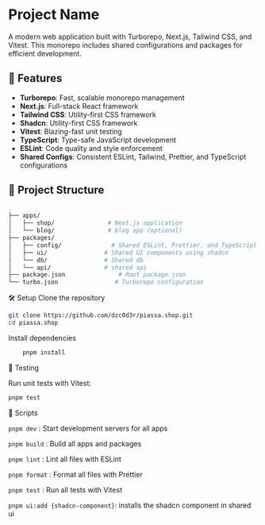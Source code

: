 # Project Name

A modern web application built with Turborepo, Next.js, Tailwind CSS, and
Vitest. This monorepo includes shared configurations and packages for efficient
development.

## 🚀 Features

- **Turborepo**: Fast, scalable monorepo management
- **Next.js**: Full-stack React framework
- **Tailwind CSS**: Utility-first CSS framework
- **Shadcn**: Utility-first CSS framework
- **Vitest**: Blazing-fast unit testing
- **TypeScript**: Type-safe JavaScript development
- **ESLint**: Code quality and style enforcement
- **Shared Configs**: Consistent ESLint, Tailwind, Prettier, and TypeScript
  configurations

## 📁 Project Structure

```bash
.
├── apps/
│   ├── shop/               # Next.js application
│   └── blog/               # blog app (optional)
├── packages/
│   ├── config/              # Shared ESLint, Prettier, and TypeScript configs
│   ├── ui/                # Shared UI components using shadcn
│   └── db/                # Shared db
│   └── api/               # shared api
├── package.json               # Root package.json
└── turbo.json                # Turborepo configuration
```

🛠️ Setup Clone the repository

```bash
git clone https://github.com/dzc0d3r/piassa.shop.git
cd piassa.shop
```

Install dependencies

```bash
    pnpm install
```

🧪 Testing

Run unit tests with Vitest:

```bash
pnpm test
```

🧰 Scripts

`pnpm dev` : Start development servers for all apps

`pnpm build` : Build all apps and packages

`pnpm lint` : Lint all files with ESLint

`pnpm format` : Format all files with Prettier

`pnpm test` : Run all tests with Vitest

`pnpm ui:add {shadcn-component}`: installs the shadcn component in shared ui
